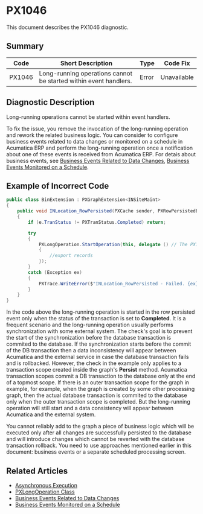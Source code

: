 # PX1046
This document describes the PX1046 diagnostic.

## Summary

| Code   | Short Description                                                | Type  | Code Fix    | 
| ------ | ---------------------------------------------------------------- | ----- | ----------- | 
| PX1046 | Long-running operations cannot be started within event handlers. | Error | Unavailable |

## Diagnostic Description
Long-running operations cannot be started within event handlers.

To fix the issue, you remove the invocation of the long-running operation and rework the related business logic. You can consider to configure business events related to data changes or monitored on a schedule in Acumatica ERP and perform the long-running operation once a notification about one of these events is received from Acumatica ERP. For detais about business events, see [Business Events Related to Data Changes](https://help.acumatica.com/Help?ScreenId=ShowWiki&pageid=83582d78-a752-4175-af4f-3cec6150aca0), [Business Events Monitored on a Schedule](https://help.acumatica.com/Help?ScreenId=ShowWiki&pageid=85c42962-1673-41f7-a895-5ec94b1467ca).

## Example of Incorrect Code
 
```C#
public class BinExtension : PXGraphExtension<INSiteMaint>
{
    public void INLocation_RowPersisted(PXCache sender, PXRowPersistedEventArgs e)
    {
        if (e.TranStatus != PXTranStatus.Completed) return;

        try
        {
            PXLongOperation.StartOperation(this, delegate () // The PX1046 error is displayed for this line.
            {
                //export records
            });
        }
        catch (Exception ex)
        {
            PXTrace.WriteError($"INLocation_RowPersisted - Failed. {ex}");
        }
    }
}
```

In the code above the long-running operation is started in the row persisted event only when the status of the transaction is set to **Completed**. It is a frequent scenario and the long-running operation usually performs synchronization with some external system. The check's goal is to prevent the start of the synchronization before the database transaction is commited to the database. If the synchronization starts before the commit of the DB transaction then a data inconsistency will appear between Acumatica and the external service in case the database transaction fails and is rollbacked. However, the check in the example only applies to a transaction scope created inside the graph's **Persist** method. Acumatica transaction scopes commit a DB transaction to the database only at the end of a topmost scope. If there is an outer transaction scope for the graph in example, for example, when the graph is created by some other processing graph, then the actual database transaction is commited to the database only when the outer transaction scope is completed. But the long-running operation will still start and a data consistency will appear between Acumatica and the external system. 

You cannot reliably add to the graph a piece of business logic which will be executed only after all changes are successfully persisted to the database and will introduce changes which cannot be reverted with the database transaction rollback. You need to use approaches mentioned earlier in this document: business events or a separate scheduled processing screen.

## Related Articles

 - [Asynchronous Execution](https://help.acumatica.com/Help?ScreenId=ShowWiki&pageid=3e8c46fa-54a8-4f9c-9353-aa559c346215)
 - [PXLongOperation Class](https://help.acumatica.com/Help?ScreenId=ShowWiki&pageid=80f43327-6672-79c8-6f6c-051330483112)
 - [Business Events Related to Data Changes](https://help.acumatica.com/Help?ScreenId=ShowWiki&pageid=83582d78-a752-4175-af4f-3cec6150aca0)
 - [Business Events Monitored on a Schedule](https://help.acumatica.com/Help?ScreenId=ShowWiki&pageid=85c42962-1673-41f7-a895-5ec94b1467ca)
